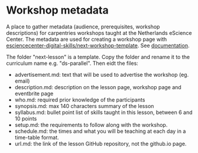 # Workshop metadata

A place to gather metadata (audience, prerequisites, workshop descriptions) for
carpentries workshops taught at the Netherlands eScience Center. The metadata are
used for creating a workshop page with
[esciencecenter-digital-skills/next-workshop-template](https://github.com/esciencecenter-digital-skills/next-workshop-template).
See
[documentation](https://github.com/esciencecenter-digital-skills/next-workshop-template#required-information-and-customizing-your-workshop-page).

The folder "next-lesson" is a template. Copy the folder and rename it to the
curriculum name e.g. "ds-parallel". Then eidt the files:

-    advertisement.md: text that will be used to advertise the workshop (eg. email)
-    description.md: description on the lesson page, workshop page and eventbrite page
-    who.md: required prior knowledge of the participants
-    synopsis.md: max 140 characters summary of the lesson
-    syllabus.md: bullet point list of skills taught in this lesson, between 6 and 10 points
-    setup.md: the requirements to follow along with the workshop.
-    schedule.md: the times and what you will be teaching at each day in a time-table format.
-    url.md: the link of the lesson GitHub repository, not the github.io page.